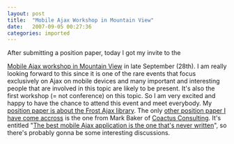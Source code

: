 ```yaml
---
layout: post
title:  "Mobile Ajax Workshop in Mountain View"
date:   2007-09-05 00:27:36
categories: imported
---
```

After submitting a position paper, today I got my invite to the 

[Mobile Ajax workshop in Mountain View][1] in late September (28th). I am really looking forward to this since it is one of the rare events that focus exclusively on Ajax on mobile devices and many important and interesting people that are involved in this topic are likely to be present. It's also the first workshop (= not conference) on this topic. So I am very excited and happy to have the chance to attend this event and meet everybody. My [position paper is about the Frost Ajax library][2]. The only [other position paper I have come accross][3] is the one from Mark Baker of [Coactus Consulting][4]. It's entitled "[The best mobile Ajax application is the one that's never written][3]", so there's probably gonna be some interesting discussions.

[1]: http://www.w3.org/2007/06/mobile-ajax/
[2]: http://www.pavingways.com/wp-content/uploads/positionpaper_moa_workshop_public.pdf "Mobile Ajax Workshop Position Paper Rocco Georgi"
[3]: http://www.coactus.com/blog/2007/08/mobile-ajax-workshop-position-paper/
[4]: http://www.coactus.com/ "Coactus Consulting"